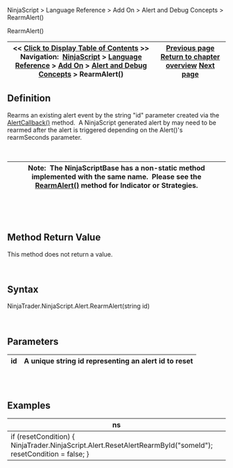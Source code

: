 ﻿


NinjaScript \> Language Reference \> Add On \> Alert and Debug Concepts \> RearmAlert()






















RearmAlert()







| \<\< [Click to Display Table of Contents](alert_rearmalert().md) \>\> **Navigation:**     [NinjaScript](ninjascript-1.md) \> [Language Reference](language_reference_wip-1.md) \> [Add On](add_on-1.md) \> [Alert and Debug Concepts](alert_and_debug_concepts-1.md) \> RearmAlert() | [Previous page](alertcallback-1.md) [Return to chapter overview](alert_and_debug_concepts-1.md) [Next page](atmstrategy-1.md) |
| --- | --- |











## Definition


Rearms an existing alert event by the string "id" parameter created via the [AlertCallback()](alertcallback-1.md) method.  A NinjaScript generated alert by may need to be rearmed after the alert is triggered depending on the Alert()'s rearmSeconds parameter.


 




| Note:  The NinjaScriptBase has a non\-static method implemented with the same name.  Please see the [RearmAlert()](rearmalert-1.md) method for Indicator or Strategies. |
| --- |



 


 


## Method Return Value


This method does not return a value.


 


## Syntax


NinjaTrader.NinjaScript.Alert.RearmAlert(string id)


 


## Parameters




| id | A unique string id representing an alert id to reset |
| --- | --- |



## 


 


## Examples




| ns |
| --- |
| if (resetCondition)  {    NinjaTrader.NinjaScript.Alert.ResetAlertRearmById("someId");    resetCondition \= false; } |









